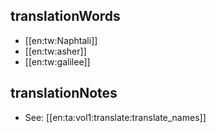 ## translationWords

* [[en:tw:Naphtali]]
* [[en:tw:asher]]
* [[en:tw:galilee]]

## translationNotes

* See: [[en:ta:vol1:translate:translate_names]]
